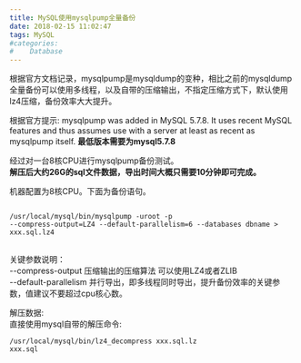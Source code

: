 ```yaml
---
title: MySQL使用mysqlpump全量备份
date: 2018-02-15 11:02:47
tags: MySQL
#categories:
#    Database
---
```



<p>
根据官方文档记录，mysqlpump是mysqldump的变种，相比之前的mysqldump全量备份可以使用多线程，以及自带的压缩输出，不指定压缩方式下，默认使用lz4压缩，备份效率大大提升。

根据官方提示:
mysqlpump was added in MySQL 5.7.8. It uses recent MySQL features and thus assumes use with a server at least as recent as mysqlpump itself.
<b>最低版本需要为mysql5.7.8</b>

经过对一台8核CPU进行mysqlpump备份测试。<br />
<b>解压后大约26G的sql文件数据，导出时间大概只需要10分钟即可完成。</b>
<!--more-->
机器配置为8核CPU。下面为备份语句。
<pre>
<code>
/usr/local/mysql/bin/mysqlpump -uroot -p
--compress-output=LZ4 --default-parallelism=6 --databases dbname > xxx.sql.lz4
</code>
</pre>


关键参数说明：<br />
--compress-output 压缩输出的压缩算法 可以使用LZ4或者ZLIB <br />
--default-parallelism 并行导出，即多线程同时导出，提升备份效率的关键参数，值建议不要超过cpu核心数。


解压数据: <br />
直接使用mysql自带的解压命令: <pre><code>/usr/local/mysql/bin/lz4_decompress xxx.sql.lz xxx.sql</code></pre>

</p>

